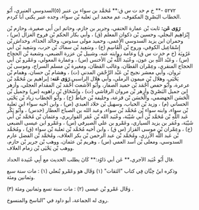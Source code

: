 ٥٢٧٢ -** خ م خد ت س ق:** مُحَمَّد بن سواء بن عنبر (٥)السدوسي العنبري، أَبُو الخطاب البَصْرِيّ المكفوف، عم محمد ابن ثعلبة بْن سواء، وجده عنبر يكنى أبا كردم.

**رَوَى عَن:** ثابت بْن عمارة الحنفي، وجرير بن حازم، وحاتم ابن أَبي صغيرة، وحازم بْن إِبْرَاهِيم البجلي، وحسين بْن ذكوان المعلم (ق) ، وأبي بكار الحكم بْن فروخ الغزال (س) ، وحمران ابن يزيد السدوسي الأعمى، وحميد مولى سدوس، وخالد الحذاء، وخداش بْن إِسْمَاعِيل الكوفي، وروح بْن الْقَاسِمِ (خ) ، وسَعِيد بْن سماك بْن حرب، وسَعِيد بْن أَبي عَرُوبَة (خ م خد ت س ق) وعامة روايته عنه، وشبيل بْن عزرة الضبعي، وشعبة بْن الحجاج (س) ، وعَبْد اللَّهِ بن عون، وعُبَيد اللَّه بْن الأخنس (س) ، وعمارة المعولي، وعَمْرو بْن أَبي الحجاج المنقري، وعِمْران القطان، وغالب القطان، ومغيرة بْن مسلم السراج، وموسى بْن ثروان، وأبي معشر نجيح بْن عَبْد الرَّحْمَنِ المدني (ت) ، وهشام بْن حسان، وهمام بْن يَحْيَى، وهلال بْن ميمون الرملي، وأبي هلال الراسبي.**رَوَى عَنه:** إبراهيم بن مُحَمَّد بْن عرعرة، وأَبُو حفص أَحْمَد بْن حميد الصفار، وأَبُو الأشعث أَحْمَد بْن المقدام العجلي، وأزهر ابن جميل البَصْرِيّ وأزهر بْن مروان الرقاشي (ت) ، وإِسْحَاق بْن راهويه (س) وجميل بْن الْحَسَن الجهضمي، والْحَسَن بْن قزعة، وخليفة بْن خياط (خ) ، وأَبُو الخطاب زياد بْن يَحْيَى الحساني (م) ، وزيد بْن الحباب، وسهيل بْن خلاد العبدي (ص) ، وابن أخيه سواء ابن ثعلبة بْن سواء، وابنه سواء بْن مُحَمَّد بْن سواء، وعبد الله بن الصباح العطار (خدس) ، وأَبُو بَكْر عَبد اللَّهِ بْن مُحَمَّد بْن أَبي شَيْبَة، وعُبَيد الله بْن عُمَر القواريري، وعثمان بْن مُحَمَّد بْن أَبي شَيْبَة، وعُمَر بن يزيد السياري، وعَمْرو بن علي الصيرفي (س) ، وعَمْرو ابن عيسى الضبعي (خ) ، وعِمْران بْن موسى القزاز (س ق) ، وابن أخيه مُحَمَّد بْن ثعلبة بْن سواء (ق) ، ومُحَمَّد بْن عَبد اللَّه الأرزي، ومُحَمَّد بْن عبد الرحمن بْن بكر العلاف، ومُحَمَّد بْن الفضل عارم السدوسي، ومعلى بْن أسد العمي (س) ، وهريم بْن عثمان، ووهب بْن جرير بْن حازم، ووهب بْن يَحْيَى بْن زمام العلاف.

قال أَبُو عُبَيد الآجري،** عَن أبي دَاوُد:** كَانَ يطلب الحديث مع أَبِي عُبَيدة الحداد.

وذكره ابنُ حِبَّان فِي كتاب "الثقات" (١) وَقَال هو وعَمْرو بْنعلي (١) : مات سنة سبع وثمانين ومئة.

وَقَال عَمْرو بْن عيسى (٢) : مات سنة تسع وثمانين ومئة (٣) .

روى له الجماعة، أبو داود في "الناسخ والمنسوخ.